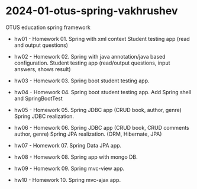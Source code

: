 # 2024-01-otus-spring-vakhrushev
OTUS education spring framework
 - hw01 - Homework 01. Spring with xml context
		Student testing app (read and output questions)
		
 - hw02 - Homework 02. Spring with java annotation/java based configuration.
		Student testing app (read/output questions, input answers, shows result)

 - hw03 - Homework 03. Spring boot student testing app.
 
 - hw04 - Homework 04. Spring boot student testing app.
		Add Spring shell and SpringBootTest

 - hw05 - Homework 05. Spring JDBC app (CRUD book, author, genre)
		Spring JDBC realization.
 
 - hw06 - Homework 06. Spring JDBC app (CRUD book, CRUD comments author, genre)
		Spring JPA realization. (ORM, Hibernate, JPA)
 
 - hw07 - Homework 07. Spring Data JPA app.
 
 - hw08 - Homework 08. Spring app with mongo DB.
 
 - hw09 - Homework 09. Spring mvc-view app.
 
 - hw10 - Homework 10. Spring mvc-ajax app.